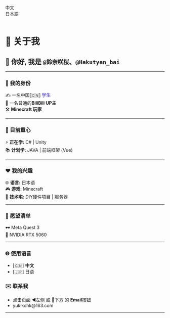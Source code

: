 <!-- # About
本博客使用框架 `astro` 以及 `Fuwari` 主题

::github{repo="withastro/astro"}
::github{repo="saicaca/fuwari"} -->

<!-- 使用图床
::github{repo="cf-pages/Telegraph-Image"} -->

<!-- # About Me
`@鈴奈咲桜`、`@Hakutyan_bai`这都是我


> 27年毕业的大学生

>平时喜欢写写博客，找一些好玩的项目搭建到赛博活佛[CloudFlare](https://cloudflare.com)上

>学过Unity和C#

>也会写一些Minecraft模组

# 好きなもの


# 媒体来源
> 如有侵权，请通过[邮件](mail:yukikohk@163.com)联系我进行删除 -->

<!-- > ### Sources of images used in this site
> - [Unsplash](https://unsplash.com/)
> - [星と少女](https://www.pixiv.net/artworks/108916539) by [Stella](https://www.pixiv.net/users/93273965)
> - [Rabbit - v1.4 Showcase](https://civitai.com/posts/586908) by [Rabbit_YourMajesty](https://civitai.com/user/Rabbit_YourMajesty) -->

<style>
.language-container {
  position: relative;
  overflow: hidden;
  transition: height 0.3s ease-in-out;
}

.language-section {
  opacity: 0;
  transform: translateY(20px);
  transition: all 0.3s ease-in-out;
  position: absolute;
  top: 0;
  left: 0;
  width: 100%;
  visibility: hidden;  /* 使用visibility替代display */
  pointer-events: none;  /* 禁用未激活内容的交互 */
}

.language-section.active {
  opacity: 1;
  transform: translateY(0);
  position: relative;
  visibility: visible;
  pointer-events: auto;
}
/* 禁用全局的 outline 和 text-decoration */
a, a:focus, a:active, a:focus-visible {
  outline: none !important;
  text-decoration: none !important;
  border: none !important;
  box-shadow: none !important;
}

</style>

<div class="flex items-center justify-center gap-4">


  <a href="#zh" onclick="switchLanguage('zh')" class="font-bold overflow-hidden active:scale-95">
    <div class="btn-card max-w-fit rounded-md h-[2.75rem] px-4 flex items-center justify-start gap-2 bg-black/5 dark:bg-white/10">
      <div class="overflow-hidden transition overflow-ellipsis whitespace-nowrap text-[var(--primary)]/75 dark:text-[var(--primary)]/75">
        中文
      </div>
    </div>
  </a>
  <div class="h-6 w-px bg-gray-300 dark:bg-gray-600"></div>
  <a href="#jp" onclick="switchLanguage('jp')" class="font-bold overflow-hidden active:scale-95">
    <div class="btn-card max-w-fit rounded-md h-[2.75rem] px-4 flex items-center justify-start gap-2 bg-black/5 dark:bg-white/10">
      <div class="overflow-hidden transition overflow-ellipsis whitespace-nowrap text-[var(--primary)]/75 dark:text-[var(--primary)]/75">
        日本語
      </div>
    </div>
  </a>
</div>

<div class="language-container show-zh">

  
  <div id="zh-section" class="language-section active">

<br/> 

# 🌱 关于我

## 👋 你好, 我是 `@鈴奈咲桜`、`@Hakutyan_bai`

---
### 🎯 我的身份

✍️ 一名中国[🇨🇳]**<span  style="color:#6b66cc; "> 学生 </span>**  
🍻 一名普通的**BiliBili UP主**   
🛠️ **Minecraft 玩家**   

---
### 🚀 目前重心

⚡ **正在学:** C# | Unity<br>
📚 **计划学:** JAVA | 前端框架 (Vue)  

---
### ❤️ 我的兴趣

🌐 **语言:** 日本语<br>
🎮 **游戏:** Minecraft<br>
🤖 **技术宅:** DIY硬件项目 | 服务器



---
### 📝 愿望清单
🕶️ Meta Quest 3  
💽 NVIDIA RTX 5060

---
### 🌐 使用语言
- [🇨🇳] **中文**
- [🇯🇵] 日语 



### ✉️ 联系我
- 点击页面 ◀️左侧 或 🔽下方 的 **Email**按钮
- [yukikohk@163.com](mailto:yukikohk@163.com)


---

  </div>
  
  <div id="jp-section" class="language-section">
    
<br/>     

# 🌱 自己紹介  

## 👋 こんにちは、私は `@鈴奈咲桜`、`@Hakutyan_bai`です  

---  
### 🎯 プロフィール  

✍️ 中国[🇨🇳]<span style="color:#6b66cc;"> **学生** </span>  
🍻 普通の**BiliBili UP主**  
🛠️ **普通のマインクラフトプレイヤー**  

---  
### 🚀 現在の活動  

⚡ **習得済み:** C# | Unity<br>
📚 **学習予定:** JAVA | 前端框架 (Vue)  

---  
### ❤️ 趣味  

🌐 **言語:** 日本語 <br>
🎮 **ゲーム:** マインクラフト<br>
🤖 **技術オタク:** 自作ハードウェアプロジェクト | サーバー



---  
### 📝 欲しいものリスト  
🕶️ Meta Quest 3  
💽 NVIDIA RTX 5060

---  
### 🌐 使用言語  
- [🇨🇳] **中国語**  
- [🇯🇵] 日本語 



---  
### ✉️ 連絡先  
- ページの◀️左側 または 🔽下部 の **メールボタン** をクリック  
- [yukikohk@163.com](mailto:yukikohk@163.com)
  </div>
</div>

<script>
function switchLanguage(lang) {
    const container = document.querySelector('.language-container');
    const sections = container.querySelectorAll('.language-section');
    const newActive = document.getElementById(`${lang}-section`);
    
    if (!newActive) return;

    // 获取当前激活的部分
    const currentActive = container.querySelector('.language-section.active');
    
    if (currentActive) {
        // 淡出当前内容
        currentActive.style.opacity = '0';
        currentActive.style.transform = 'translateY(20px)';
        
        // 等待淡出动画完成后再切换
        setTimeout(() => {
            currentActive.classList.remove('active');
            
            // 准备新内容
            newActive.style.opacity = '0';
            newActive.style.transform = 'translateY(20px)';
            newActive.classList.add('active');
            
            // 触发重排以启动动画
            void newActive.offsetWidth;
            
            // 淡入新内容
            newActive.style.opacity = '1';
            newActive.style.transform = 'translateY(0)';
            
            // 调整容器高度
            container.style.height = `${newActive.scrollHeight}px`;
            
            setTimeout(() => {
                container.style.height = 'auto';
            }, 300);
        }, 300);
    } else {
        // 首次加载直接显示
        newActive.classList.add('active');
        newActive.style.opacity = '1';
        newActive.style.transform = 'translateY(0)';
    }
}

// 页面加载时默认显示英文
document.addEventListener('DOMContentLoaded', function() {
    switchLanguage('zh');
});
</script>